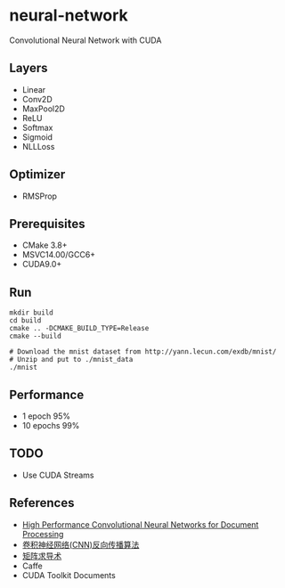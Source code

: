﻿# neural-network
Convolutional Neural Network with CUDA

## Layers
* Linear
* Conv2D
* MaxPool2D
* ReLU
* Softmax
* Sigmoid
* NLLLoss

## Optimizer
* RMSProp

## Prerequisites
* CMake 3.8+
* MSVC14.00/GCC6+
* CUDA9.0+

## Run
```
mkdir build
cd build
cmake .. -DCMAKE_BUILD_TYPE=Release
cmake --build

# Download the mnist dataset from http://yann.lecun.com/exdb/mnist/
# Unzip and put to ./mnist_data
./mnist
```

## Performance
* 1 epoch 95%
* 10 epochs 99%

## TODO
* Use CUDA Streams

## References
* [High Performance Convolutional Neural Networks for Document Processing](https://hal.inria.fr/file/index/docid/112631/filename/p1038112283956.pdf)
* [卷积神经网络(CNN)反向传播算法](https://www.cnblogs.com/pinard/p/6494810.html)
* [矩阵求导术](https://zhuanlan.zhihu.com/p/24709748)
* Caffe
* CUDA Toolkit Documents
